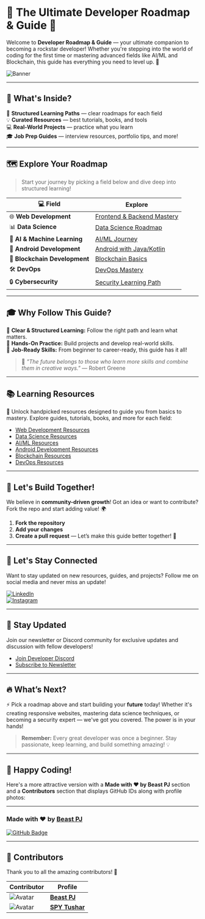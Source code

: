 # 🎯 The Ultimate Developer Roadmap & Guide 🚀

Welcome to **Developer Roadmap & Guide** — your ultimate companion to becoming a rockstar developer! Whether you're stepping into the world of coding for the first time or mastering advanced fields like AI/ML and Blockchain, this guide has everything you need to level up. 🌟

![Banner](https://via.placeholder.com/1000x250?text=Unlock+Your+Developer+Potential)

---

## 🚀 What's Inside?

🎯 **Structured Learning Paths** — clear roadmaps for each field  
💡 **Curated Resources** — best tutorials, books, and tools  
💻 **Real-World Projects** — practice what you learn  
🎓 **Job Prep Guides** — interview resources, portfolio tips, and more!

---

## 🗺️ Explore Your Roadmap

> Start your journey by picking a field below and dive deep into structured learning!

| **💻 Field**             | **Explore**                                                               |
|--------------------------|---------------------------------------------------------------------------|
| 🌐 **Web Development**    | [Frontend & Backend Mastery](./Web-Development/Web-Dev-Roadmap.md)               |
| 📊 **Data Science**       | [Data Science Roadmap](./Data-Science/Python-For-Data-Science.md)         |
| 🤖 **AI & Machine Learning** | [AI/ML Journey](./AI-ML/AI-Roadmap.md)                             |
| 📱 **Android Development** | [Android with Java/Kotlin](./Android-Development/Introduction.md)       |
| 🔗 **Blockchain Development** | [Blockchain Basics](./Blockchain/Introduction.md)                  |
| 🛠️ **DevOps**             | [DevOps Mastery](./DevOps/DevOps-Roadmap.md)                             |
| 🔒 **Cybersecurity**       | [Security Learning Path](./Cybersecurity/Learning-Path.md)              |

---

## 🎓 Why Follow This Guide?

🌟 **Clear & Structured Learning:** Follow the right path and learn what matters.  
💪 **Hands-On Practice:** Build projects and develop real-world skills.  
🎯 **Job-Ready Skills:** From beginner to career-ready, this guide has it all!

> 💬 *"The future belongs to those who learn more skills and combine them in creative ways."* — Robert Greene

---

## 📚 Learning Resources

🔑 Unlock handpicked resources designed to guide you from basics to mastery. Explore guides, tutorials, books, and more for each field:

- [Web Development Resources](./Web-Development/Resources.md)  
- [Data Science Resources](./Data-Science/Resources.md)  
- [AI/ML Resources](./AI-ML/AI-Resources.md)  
- [Android Development Resources](./Android-Development/Resources.md)  
- [Blockchain Resources](./Blockchain/Resources.md)  
- [DevOps Resources](./DevOps/Tools-Resources.md)

---

## 🎉 Let's Build Together!

We believe in **community-driven growth**! Got an idea or want to contribute? Fork the repo and start adding value! 🌍

1. **Fork the repository**  
2. **Add your changes**  
3. **Create a pull request** — Let’s make this guide better together! 🚀

---

## 💬 Let's Stay Connected

Want to stay updated on new resources, guides, and projects? Follow me on social media and never miss an update!

[![LinkedIn](https://img.shields.io/badge/LinkedIn-%230077B5.svg?style=for-the-badge&logo=linkedin&logoColor=white)](https://www.linkedin.com/in/your-linkedin)  
[![Instagram](https://img.shields.io/badge/Instagram-%23E4405F.svg?style=for-the-badge&logo=instagram&logoColor=white)](https://www.instagram.com/your-instagram)

---

## 🔔 Stay Updated

Join our newsletter or Discord community for exclusive updates and discussion with fellow developers!  
- [Join Developer Discord](https://discord.gg/your-link)  
- [Subscribe to Newsletter](https://newsletter-link)

---

## 🔥 What’s Next?

⚡ Pick a roadmap above and start building your **future** today! Whether it's creating responsive websites, mastering data science techniques, or becoming a security expert — we've got you covered. The power is in your hands!

> **Remember:** Every great developer was once a beginner. Stay passionate, keep learning, and build something amazing! 💡

---

## 🌟 Happy Coding!

Here's a more attractive version with a **Made with ❤️ by Beast PJ** section and a **Contributors** section that displays GitHub IDs along with profile photos:

---

### Made with ❤️ by [**Beast PJ**](https://github.com/beast-pj)  
[![GitHub Badge](https://img.shields.io/badge/GitHub-%2312100E.svg?style=for-the-badge&logo=github&logoColor=white)](https://github.com/beast-pj)

---

## 👥 **Contributors**

Thank you to all the amazing contributors! 🎉

| Contributor  | Profile |
|--------------|---------|
| ![Avatar](https://avatars.githubusercontent.com/beast-pj?s=100) | [**Beast PJ**](https://github.com/beast-pj) |
| ![Avatar](https://avatars.githubusercontent.com/cybertusha?s=100) | [**SPY Tushar**](https://github.com/username1) 